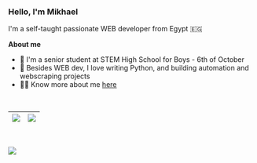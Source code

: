 <!-- - 👋 Hi, I’m @MikhaelMounay. A senior at STEM High School for Boys - 6th of October
- 👀 I’m interested in Computer Science (mostly Web Development and Software Engineering)
- 🌱 I’m currently learning JS frameworks (Vue JS & Nuxt JS) / Machine Learning
- 📫 You can to reach me on [email](mailto:mikhaelmounay@gmail.com) / [facebook](https://www.facebook.com/mikhael.mounay.75) -->
<!-- - 💞️ I’m looking to collaborate on ... -->

<!---
MikhaelMounay/MikhaelMounay is a ✨ special ✨ repository because its `README.md` (this file) appears on your GitHub profile.
You can click the Preview link to take a look at your changes.
--->

### Hello, I'm Mikhael

I'm a self-taught passionate WEB developer from Egypt :egypt:

**About me**
 - :school: I'm a senior student at STEM High School for Boys - 6th of October
 - :snake: Besides WEB dev, I love writing Python, and building automation and webscraping projects
 - :raising_hand_man: Know more about me [here](https://mikhaelrais.me/)



<br>

| <a href="https://github.com/anuraghazra/github-readme-stats"><img align="center" src="https://github-readme-stats.vercel.app/api?username=MikhaelMounay&show_icons=true&theme=transparent&hide_border=true" /></a> | <a href="https://github.com/MikhaelMounay?tab=repositories"><img align="center" src="https://github-readme-stats.vercel.app/api/top-langs/?username=MikhaelMounay&layout=compact&show_icons=true&theme=transparent&hide_border=true" /></a> |
| ------------- | ------------- |

<br>

<a href="#"><img src="https://img.shields.io/badge/-Vue.js-4FC08D?logo=Vue.js&logoColor=black&style=flat"></a>
